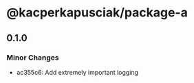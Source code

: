 # @kacperkapusciak/package-a

## 0.1.0

### Minor Changes

- ac355c6: Add extremely important logging

